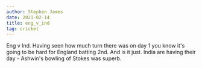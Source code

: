 ```yaml
---
author: Stephen James
date: 2021-02-14
title: eng_v_ind
tag: cricket
---
```

Eng v Ind.  Having seen how much turn there was on day 1 you know it's going to be hard for England batting 2nd. And is it just. India are having their day - Ashwin's bowling of Stokes was superb. 